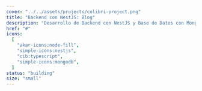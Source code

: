 ```yaml
---
cover: "../../assets/projects/colibri-project.png"
title: "Backend con NestJS: Blog"
description: "Desarrollo de Backend con NestJS y Base de Datos con MongoDB para funcionalidad de blog personal"
href: "#"
icons:
  [
    "akar-icons:node-fill",
    "simple-icons:nestjs",
    "cib:typescript",
    "simple-icons:mongodb",
  ]
status: "building"
size: "small"
---
```

